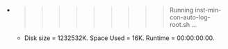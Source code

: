* >>>>>>>>> Running inst-min-con-auto-log-root.sh ...
  * Disk size = 1232532K. Space Used = 16K. Runtime = 00:00:00:00.
